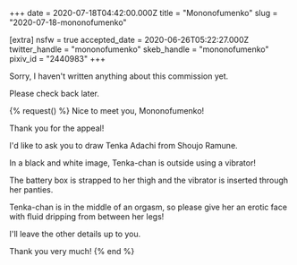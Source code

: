 +++
date = 2020-07-18T04:42:00.000Z
title = "Mononofumenko"
slug = "2020-07-18-mononofumenko"

[extra]
nsfw = true
accepted_date = 2020-06-26T05:22:27.000Z
twitter_handle = "mononofumenko"
skeb_handle = "mononofumenko"
pixiv_id = "2440983"
+++

Sorry, I haven't written anything about this commission yet.

Please check back later.

{% request() %}
Nice to meet you, Mononofumenko!

Thank you for the appeal!

I'd like to ask you to draw Tenka Adachi from Shoujo Ramune.

In a black and white image, Tenka-chan is outside using a vibrator!

The battery box is strapped to her thigh and the vibrator is inserted through her panties.

Tenka-chan is in the middle of an orgasm, so please give her an erotic face with fluid dripping from between her legs!

I'll leave the other details up to you.

Thank you very much!
{% end %}
